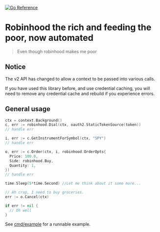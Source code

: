 [![Go Reference](https://pkg.go.dev/badge/astuart.co/go-robinhood/v2.svg)](https://pkg.go.dev/astuart.co/go-robinhood/v2)

# Robinhood the rich and feeding the poor, now automated

> Even though robinhood makes me poor

## Notice

The v2 API has changed to allow a context to be passed into various calls.

If you have used this library before, and use credential caching, you will need
to remove any credential cache and rebuild if you experience errors.

## General usage

```go
ctx = context.Background()
c, err := robinhood.Dial(ctx, oauth2.StaticTokenSource(token))
// handle err

i, err := c.GetInstrumentForSymbol(ctx, "SPY")
// handle err

o, err := c.Order(ctx, i, robinhood.OrderOpts{
  Price: 100.0,
  Side: robinhood.Buy,
  Quantity: 1,
})
// handle err

time.Sleep(5*time.Second) //Let me think about it some more...

// Ah crap, I need to buy groceries.
err := o.Cancel(ctx)

if err != nil {
  // Oh well
}
```

See [cmd/example](cmd/example/example.go) for a runnable example.